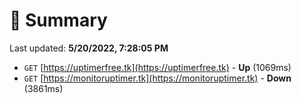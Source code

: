 # 📖 Summary
Last updated: **5/20/2022, 7:28:05 PM**

- `GET` [https://uptimerfree.tk](https://uptimerfree.tk) - **Up** (1069ms)
- `GET` [https://monitoruptimer.tk](https://monitoruptimer.tk) - **Down** (3861ms)
